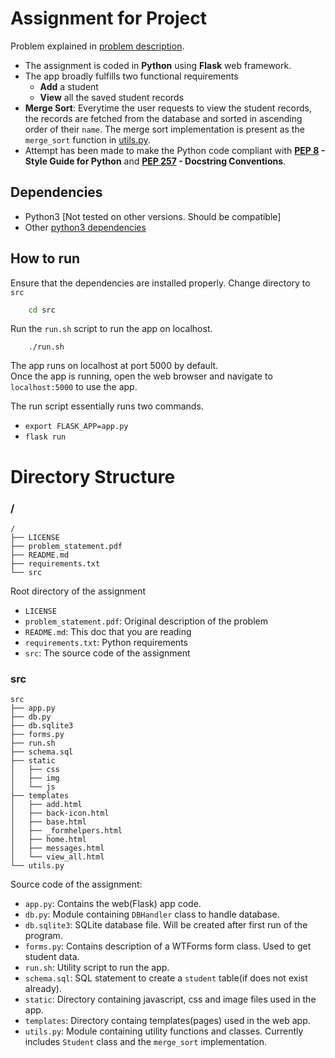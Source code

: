 # Assignment for Project
Problem explained in [problem description](/problem_statement.pdf).

 * The assignment is coded in **Python** using **Flask** web framework.
 * The app broadly fulfills two functional requirements
     - **Add** a student
     - **View** all the saved student records 
 * **Merge Sort**: Everytime the user requests to view the student records, the records are fetched from the database and sorted in ascending order of their `name`. The merge sort implementation is present as the `merge_sort` function in [utils.py](src/utils.py).
 * Attempt has been made to make the Python code compliant with **[PEP 8](https://www.python.org/dev/peps/pep-0008/) - Style Guide for Python** and **[PEP 257](https://www.python.org/dev/peps/pep-0257/) - Docstring Conventions**. 

## Dependencies
 - Python3 [Not tested on other versions. Should be compatible]
 - Other [python3 dependencies](/requirements.txt)

## How to run
Ensure that the dependencies are installed properly.
Change directory to `src`
```bash
    cd src
```
Run the `run.sh` script to run the app on localhost.
```
    ./run.sh
```
The app runs on localhost at port 5000 by default.<br>
Once the app is running, open the web browser and navigate to `localhost:5000` to use the app.

The run script essentially runs two commands. 
 - `export FLASK_APP=app.py`
 - `flask run`

# Directory Structure

### /
```
/
├── LICENSE
├── problem_statement.pdf
├── README.md
├── requirements.txt
└── src
```
Root directory of the assignment
 - `LICENSE`
 - `problem_statement.pdf`: Original description of the problem
 - `README.md`: This doc that you are reading
 - `requirements.txt`: Python requirements
 - `src`: The source code of the assignment


### src
```
src
├── app.py
├── db.py
├── db.sqlite3
├── forms.py
├── run.sh
├── schema.sql
├── static
│   ├── css
│   ├── img
│   └── js
├── templates
│   ├── add.html
│   ├── back-icon.html
│   ├── base.html
│   ├── _formhelpers.html
│   ├── home.html
│   ├── messages.html
│   └── view_all.html
└── utils.py
```
Source code of the assignment:
 - `app.py`: Contains the web(Flask) app code.
 - `db.py`: Module containing `DBHandler` class to handle database.
 - `db.sqlite3`: SQLite database file. Will be created after first run of the program.
 - `forms.py`: Contains description of a WTForms form class. Used to get student data.
 - `run.sh`: Utility script to run the app.
 - `schema.sql`: SQL statement to create a `student` table(if does not exist already).
 - `static`: Directory containing javascript, css and image files used in the app.
 - `templates`: Directory containg templates(pages) used in the web app.
 - `utils.py`: Module containing utility functions and classes. Currently includes `Student` class and the `merge_sort` implementation.
